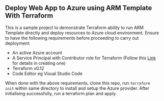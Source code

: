## Deploy Web App to Azure using ARM Template With Terraform

This is a sample project to demonstrate Terraform ability to run ARM Template directly and deploy resources to Azure cloud environment. Ensure to have the following requirements before proceeding to carry out deployment:

- An active Azure account
- A Service Principal with Contributor role for Terraform (Follow this [Link](https://www.terraform.io/docs/providers/azurerm/guides/service_principal_client_secret.html) for details in creating one)
- Terraform v0.12
- Code Editor eg Visual Studio Code

When done with the above requirements, clone this repo, run `terraform init` within same directory to install and setup the Azure provider. After initialising successfully, run a terraform plan and apply.